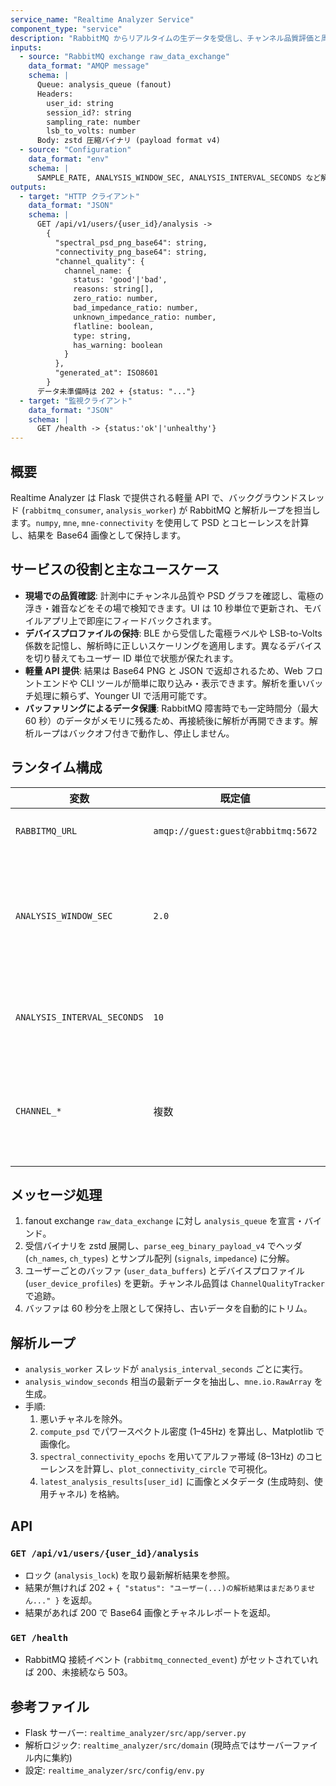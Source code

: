 ```yaml
---
service_name: "Realtime Analyzer Service"
component_type: "service"
description: "RabbitMQ からリアルタイムの生データを受信し、チャンネル品質評価と周波数解析を行いながら最新結果を API で提供する Flask アプリ。"
inputs:
  - source: "RabbitMQ exchange raw_data_exchange"
    data_format: "AMQP message"
    schema: |
      Queue: analysis_queue (fanout)
      Headers:
        user_id: string
        session_id?: string
        sampling_rate: number
        lsb_to_volts: number
      Body: zstd 圧縮バイナリ (payload format v4)
  - source: "Configuration"
    data_format: "env"
    schema: |
      SAMPLE_RATE, ANALYSIS_WINDOW_SEC, ANALYSIS_INTERVAL_SECONDS など解析パラメータ
outputs:
  - target: "HTTP クライアント"
    data_format: "JSON"
    schema: |
      GET /api/v1/users/{user_id}/analysis ->
        {
          "spectral_psd_png_base64": string,
          "connectivity_png_base64": string,
          "channel_quality": {
            channel_name: {
              status: 'good'|'bad',
              reasons: string[],
              zero_ratio: number,
              bad_impedance_ratio: number,
              unknown_impedance_ratio: number,
              flatline: boolean,
              type: string,
              has_warning: boolean
            }
          },
          "generated_at": ISO8601
        }
      データ未準備時は 202 + {status: "..."}
  - target: "監視クライアント"
    data_format: "JSON"
    schema: |
      GET /health -> {status:'ok'|'unhealthy'}
---
```


## 概要

Realtime Analyzer は Flask で提供される軽量 API で、バックグラウンドスレッド (`rabbitmq_consumer`, `analysis_worker`) が RabbitMQ と解析ループを担当します。`numpy`, `mne`, `mne-connectivity` を使用して PSD とコヒーレンスを計算し、結果を Base64 画像として保持します。

## サービスの役割と主なユースケース

- **現場での品質確認**: 計測中にチャンネル品質や PSD グラフを確認し、電極の浮き・雑音などをその場で検知できます。UI は 10 秒単位で更新され、モバイルアプリ上で即座にフィードバックされます。
- **デバイスプロファイルの保持**: BLE から受信した電極ラベルや LSB-to-Volts 係数を記憶し、解析時に正しいスケーリングを適用します。異なるデバイスを切り替えてもユーザー ID 単位で状態が保たれます。
- **軽量 API 提供**: 結果は Base64 PNG と JSON で返却されるため、Web フロントエンドや CLI ツールが簡単に取り込み・表示できます。解析を重いバッチ処理に頼らず、Younger UI で活用可能です。
- **バッファリングによるデータ保護**: RabbitMQ 障害時でも一定時間分（最大 60 秒）のデータがメモリに残るため、再接続後に解析が再開できます。解析ループはバックオフ付きで動作し、停止しません。

## ランタイム構成

| 変数 | 既定値 | 用途 |
| --- | --- | --- |
| `RABBITMQ_URL` | `amqp://guest:guest@rabbitmq:5672` | AMQP 接続。 |
| `ANALYSIS_WINDOW_SEC` | `2.0` | 解析に使用する最新データ時間 (秒)。 |
| `ANALYSIS_INTERVAL_SECONDS` | `10` | 解析ループの実行間隔。 |
| `CHANNEL_*` | 複数 | チャンネル品質判定しきい値。 |

## メッセージ処理

1. fanout exchange `raw_data_exchange` に対し `analysis_queue` を宣言・バインド。
2. 受信バイナリを zstd 展開し、`parse_eeg_binary_payload_v4` でヘッダ (`ch_names`, `ch_types`) とサンプル配列 (`signals`, `impedance`) に分解。
3. ユーザーごとのバッファ (`user_data_buffers`) とデバイスプロファイル (`user_device_profiles`) を更新。チャンネル品質は `ChannelQualityTracker` で追跡。
4. バッファは 60 秒分を上限として保持し、古いデータを自動的にトリム。

## 解析ループ

- `analysis_worker` スレッドが `analysis_interval_seconds` ごとに実行。
- `analysis_window_seconds` 相当の最新データを抽出し、`mne.io.RawArray` を生成。
- 手順:
  1. 悪いチャネルを除外。
  2. `compute_psd` でパワースペクトル密度 (1–45Hz) を算出し、Matplotlib で画像化。
  3. `spectral_connectivity_epochs` を用いてアルファ帯域 (8–13Hz) のコヒーレンスを計算し、`plot_connectivity_circle` で可視化。
  4. `latest_analysis_results[user_id]` に画像とメタデータ (生成時刻、使用チャネル) を格納。

## API

### `GET /api/v1/users/{user_id}/analysis`

- ロック (`analysis_lock`) を取り最新解析結果を参照。
- 結果が無ければ 202 + `{ "status": "ユーザー(...)の解析結果はまだありません..." }` を返却。
- 結果があれば 200 で Base64 画像とチャネルレポートを返却。

### `GET /health`

- RabbitMQ 接続イベント (`rabbitmq_connected_event`) がセットされていれば 200、未接続なら 503。

## 参考ファイル

- Flask サーバー: `realtime_analyzer/src/app/server.py`
- 解析ロジック: `realtime_analyzer/src/domain` (現時点ではサーバーファイル内に集約)
- 設定: `realtime_analyzer/src/config/env.py`
